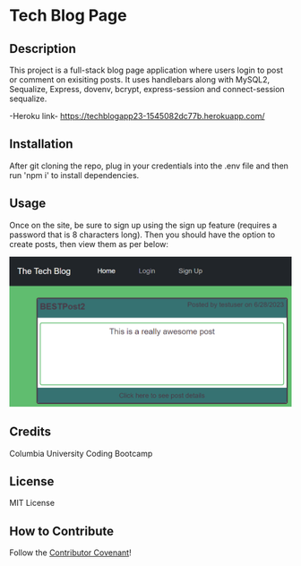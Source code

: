 # Tech Blog Page

## Description

This project is a full-stack blog page application where users login to post or comment on exisiting posts. It uses handlebars along with MySQL2, Sequalize, Express, dovenv, bcrypt, express-session and connect-session sequalize.

-Heroku link-
https://techblogapp23-1545082dc77b.herokuapp.com/

## Installation

After git cloning the repo, plug in your credentials into the .env file and then run 'npm i' to install dependencies.

## Usage

Once on the site, be sure to sign up using the sign up feature (requires a password that is 8 characters long). Then you should have the option to create posts, then view them as per below:

![screenshot placeholder](/screenshot.png)

## Credits

Columbia University Coding Bootcamp

## License

MIT License

## How to Contribute

Follow the [Contributor Covenant](https://www.contributor-covenant.org/)!
